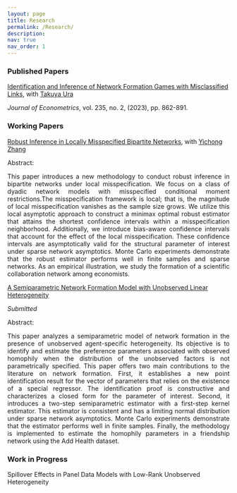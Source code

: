 ```yaml
---
layout: page
title: Research
permalink: /Research/
description: 
nav: true
nav_order: 1
---
```


<h3>Published Papers</h3>

[Identification and Inference of Network Formation Games with Misclassified Links](https://www.sciencedirect.com/science/article/pii/S0304407622001531?via%3Dihub), with <a href="https://economics.ucdavis.edu/people/takuya-ura" target="_blank">Takuya Ura</a>

<em>Journal of Econometrics</em>, vol. 235, no. 2, (2023), pp. 862-891.


<h3>Working Papers</h3>

<a href="../papers/CandelariaZhang2023.pdf" target="_blank">Robust Inference in Locally Misspecified Bipartite Networks</a>, with <a href="https://faculty.smu.edu.sg/profile/yichong-zhang-1521" target="_blank">Yichong Zhang</a>

Abstract:

<p dir="ltr" align="justify">This paper introduces a new methodology to conduct robust inference in bipartite networks under local misspecification. We focus on a class of dyadic network models with misspecified conditional moment restrictions.The misspecification framework is local; that is, the magnitude of local misspecification vanishes as the sample size grows. We utilize this local asymptotic approach to construct a minimax optimal robust estimator that attains the shortest confidence intervals within a misspecification neighborhood. Additionally, we introduce bias-aware confidence intervals that account for the effect of the local misspecification. These confidence intervals are asymptotically valid for the structural parameter of interest under sparse network asymptotics. Monte Carlo experiments demonstrate that the robust estimator performs well in finite samples and sparse networks. As an empirical illustration,  we study the formation of a scientific collaboration network among economists.</p>


<a href="../papers/SemNet_2024.pdf" target="_blank">A Semiparametric Network Formation Model with Unobserved Linear Heterogeneity</a>

<em>Submitted</em>

Abstract:

<p dir="ltr" align="justify">This paper analyzes a semiparametric model of network formation in the presence of unobserved agent-specific heterogeneity. Its objective is to identify and estimate the preference parameters associated with observed homophily when the distribution of the unobserved factors is not parametrically specified. This paper offers two main contributions to the literature on network formation. First, it establishes a new point identification result for the vector of parameters that relies on the existence of a special regressor. The identification proof is constructive and characterizes a closed form for the parameter of interest. Second, it introduces a two-step semiparametric estimator with a first-step kernel estimator. This estimator is consistent and has a limiting normal distribution under sparse network asymptotics. Monte Carlo experiments demonstrate that the estimator performs well in finite samples. Finally, the methodology is implemented to estimate the homophily parameters in a friendship network using the Add Health dataset. </p>


<h3>Work in Progress</h3> 

Spillover Effects in Panel Data Models with Low-Rank Unobserved Heterogeneity
